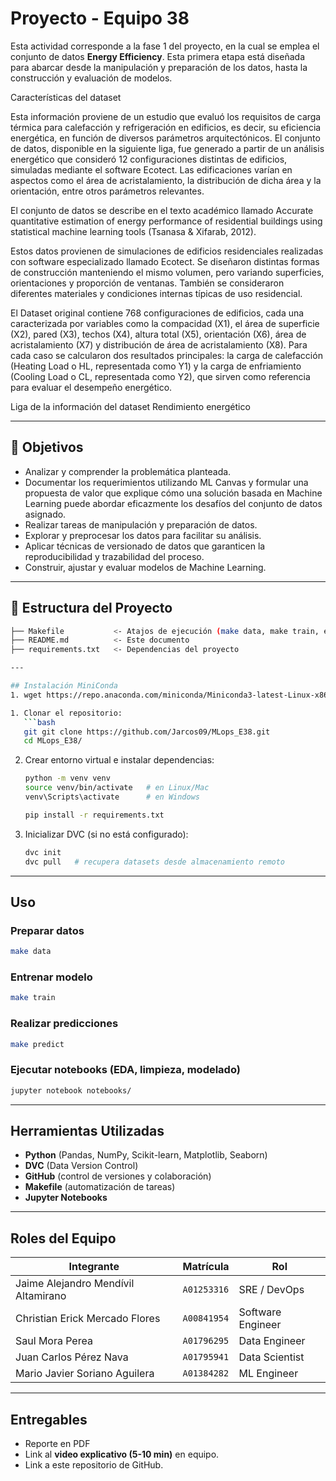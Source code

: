 # Proyecto - Equipo 38

Esta actividad corresponde a la fase 1 del proyecto, en la cual se emplea el conjunto de datos **Energy Efficiency**. Esta primera etapa está diseñada para abarcar desde la manipulación y preparación de los datos, hasta la construcción y evaluación de modelos.

Características del dataset

Esta información proviene de un estudio que evaluó los requisitos de carga térmica para calefacción y refrigeración en edificios, es decir, su eficiencia energética, en función de diversos parámetros arquitectónicos. El conjunto de datos, disponible en la siguiente liga, fue generado a partir de un análisis energético que consideró 12 configuraciones distintas de edificios, simuladas mediante el software Ecotect. Las edificaciones varían en aspectos como el área de acristalamiento, la distribución de dicha área y la orientación, entre otros parámetros relevantes.

El conjunto de datos se describe en el texto académico llamado Accurate quantitative estimation of energy performance of residential buildings using statistical machine learning tools (Tsanasa & Xifarab, 2012).

Estos datos provienen de simulaciones de edificios residenciales realizadas con software especializado llamado Ecotect. Se diseñaron distintas formas de construcción manteniendo el mismo volumen, pero variando superficies, orientaciones y proporción de ventanas. También se consideraron diferentes materiales y condiciones internas típicas de uso residencial.

El Dataset original contiene 768 configuraciones de edificios, cada una caracterizada por variables como la compacidad (X1), el área de superficie (X2), pared (X3), techos (X4), altura total (X5), orientación (X6), área de acristalamiento (X7) y distribución de área de acristalamiento (X8). Para cada caso se calcularon dos resultados principales: la carga de calefacción (Heating Load o HL, representada como Y1) y la carga de enfriamiento (Cooling Load o CL, representada como Y2), que sirven como referencia para evaluar el desempeño energético.

Liga de la información del dataset Rendimiento energético



---

## 🎯 Objetivos

- Analizar y comprender la problemática planteada.
- Documentar los requerimientos utilizando ML Canvas y formular una propuesta de valor que explique cómo una solución basada en Machine Learning puede abordar eficazmente los desafíos del conjunto de datos asignado.
- Realizar tareas de manipulación y preparación de datos.
- Explorar y preprocesar los datos para facilitar su análisis.
- Aplicar técnicas de versionado de datos que garanticen la reproducibilidad y trazabilidad del proceso.
- Construir, ajustar y evaluar modelos de Machine Learning.


---

## 📂 Estructura del Proyecto
```bash
├── Makefile           <- Atajos de ejecución (make data, make train, etc.)
├── README.md          <- Este documento
├── requirements.txt   <- Dependencias del proyecto

---

## Instalación MiniConda
1. wget https://repo.anaconda.com/miniconda/Miniconda3-latest-Linux-x86_64.sh

1. Clonar el repositorio:
   ```bash
   git git clone https://github.com/Jarcos09/MLops_E38.git
   cd MLops_E38/
   ```

2. Crear entorno virtual e instalar dependencias:
   ```bash
   python -m venv venv
   source venv/bin/activate   # en Linux/Mac
   venv\Scripts\activate      # en Windows

   pip install -r requirements.txt
   ```

3. Inicializar DVC (si no está configurado):
   ```bash
   dvc init
   dvc pull   # recupera datasets desde almacenamiento remoto
   ```

---

## Uso

### Preparar datos
```bash
make data
```

### Entrenar modelo
```bash
make train
```

### Realizar predicciones
```bash
make predict
```

### Ejecutar notebooks (EDA, limpieza, modelado)
```bash
jupyter notebook notebooks/
```

---

## Herramientas Utilizadas
- **Python** (Pandas, NumPy, Scikit-learn, Matplotlib, Seaborn)
- **DVC** (Data Version Control)
- **GitHub** (control de versiones y colaboración)
- **Makefile** (automatización de tareas)
- **Jupyter Notebooks**

---

## Roles del Equipo
| Integrante | Matrícula | Rol |
|---|---|---|
| Jaime Alejandro Mendívil Altamirano| `A01253316` | SRE / DevOps |
| Christian Erick Mercado Flores | `A00841954` | Software Engineer  |
| Saul Mora Perea | `A01796295` | Data Engineer  |
| Juan Carlos Pérez Nava | `A01795941` | Data Scientist  |
| Mario Javier Soriano Aguilera | `A01384282` | ML Engineer  |

---

## Entregables
- Reporte en PDF 
- Link al **video explicativo (5-10 min)** en equipo.
- Link a este repositorio de GitHub.

